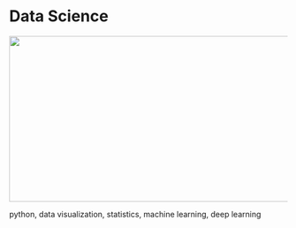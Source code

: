 # Data Science
<p align="center"><img width="1000" height="300" src="https://intellipaat.com/blog/wp-content/uploads/2016/11/What-is-Data-Science.docx.jpg"></p>

python, data visualization, statistics, machine learning, deep learning
